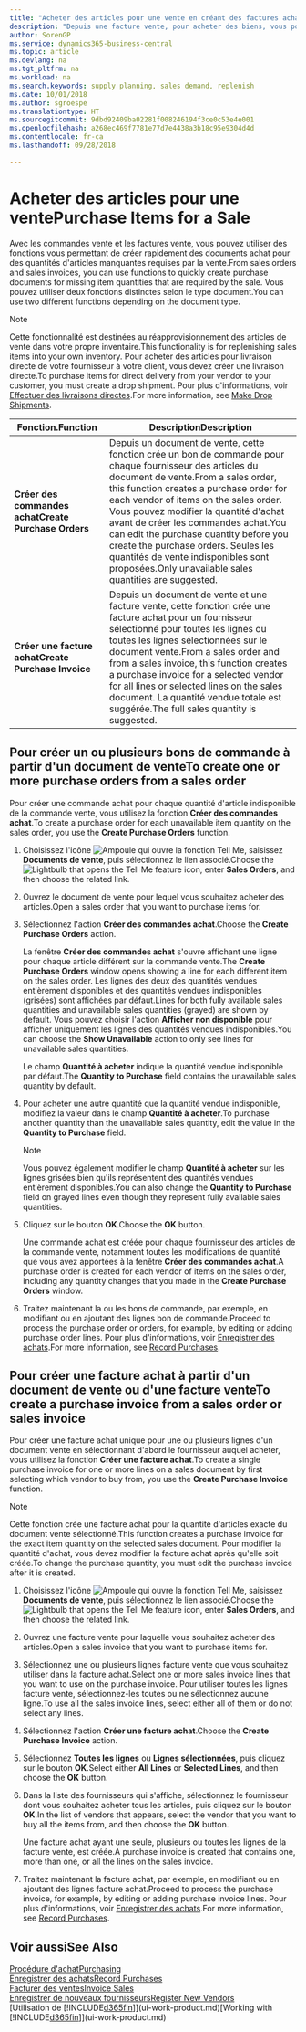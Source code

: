 ```yaml
---
title: "Acheter des articles pour une vente en créant des factures achat | Microsoft Docs"
description: "Depuis une facture vente, pour acheter des biens, vous pouvez créer une facture achat pour un fournisseur."
author: SorenGP
ms.service: dynamics365-business-central
ms.topic: article
ms.devlang: na
ms.tgt_pltfrm: na
ms.workload: na
ms.search.keywords: supply planning, sales demand, replenish
ms.date: 10/01/2018
ms.author: sgroespe
ms.translationtype: HT
ms.sourcegitcommit: 9dbd92409ba02281f008246194f3ce0c53e4e001
ms.openlocfilehash: a268ec469f7781e77d7e4438a3b18c95e9304d4d
ms.contentlocale: fr-ca
ms.lasthandoff: 09/28/2018

---
```

# <a name="purchase-items-for-a-sale"></a><span data-ttu-id="8c50f-103">Acheter des articles pour une vente</span><span class="sxs-lookup"><span data-stu-id="8c50f-103">Purchase Items for a Sale</span></span>
<span data-ttu-id="8c50f-104">Avec les commandes vente et les factures vente, vous pouvez utiliser des fonctions vous permettant de créer rapidement des documents achat pour des quantités d'articles manquantes requises par la vente.</span><span class="sxs-lookup"><span data-stu-id="8c50f-104">From sales orders and sales invoices, you can use functions to quickly create purchase documents for missing item quantities that are required by the sale.</span></span> <span data-ttu-id="8c50f-105">Vous pouvez utiliser deux fonctions distinctes selon le type document.</span><span class="sxs-lookup"><span data-stu-id="8c50f-105">You can use two different functions depending on the document type.</span></span>

> [!Note]
> <span data-ttu-id="8c50f-106">Cette fonctionnalité est destinées au réapprovisionnement des articles de vente dans votre propre inventaire.</span><span class="sxs-lookup"><span data-stu-id="8c50f-106">This functionality is for replenishing sales items into your own inventory.</span></span> <span data-ttu-id="8c50f-107">Pour acheter des articles pour livraison directe de votre fournisseur à votre client, vous devez créer une livraison directe.</span><span class="sxs-lookup"><span data-stu-id="8c50f-107">To purchase items for direct delivery from your vendor to your customer, you must create a drop shipment.</span></span> <span data-ttu-id="8c50f-108">Pour plus d'informations, voir [Effectuer des livraisons directes](sales-how-drop-shipment.md).</span><span class="sxs-lookup"><span data-stu-id="8c50f-108">For more information, see [Make Drop Shipments](sales-how-drop-shipment.md).</span></span>   

|<span data-ttu-id="8c50f-109">Fonction.</span><span class="sxs-lookup"><span data-stu-id="8c50f-109">Function</span></span>|<span data-ttu-id="8c50f-110">Description</span><span class="sxs-lookup"><span data-stu-id="8c50f-110">Description</span></span>|
|--------|-----------|
|<span data-ttu-id="8c50f-111">**Créer des commandes achat**</span><span class="sxs-lookup"><span data-stu-id="8c50f-111">**Create Purchase Orders**</span></span>|<span data-ttu-id="8c50f-112">Depuis un document de vente, cette fonction crée un bon de commande pour chaque fournisseur des articles du document de vente.</span><span class="sxs-lookup"><span data-stu-id="8c50f-112">From a sales order, this function creates a purchase order for each vendor of items on the sales order.</span></span> <span data-ttu-id="8c50f-113">Vous pouvez modifier la quantité d'achat avant de créer les commandes achat.</span><span class="sxs-lookup"><span data-stu-id="8c50f-113">You can edit the purchase quantity before you create the purchase orders.</span></span> <span data-ttu-id="8c50f-114">Seules les quantités de vente indisponibles sont proposées.</span><span class="sxs-lookup"><span data-stu-id="8c50f-114">Only unavailable sales quantities are suggested.</span></span>
|<span data-ttu-id="8c50f-115">**Créer une facture achat**</span><span class="sxs-lookup"><span data-stu-id="8c50f-115">**Create Purchase Invoice**</span></span>|<span data-ttu-id="8c50f-116">Depuis un document de vente et une facture vente, cette fonction crée une facture achat pour un fournisseur sélectionné pour toutes les lignes ou toutes les lignes sélectionnées sur le document vente.</span><span class="sxs-lookup"><span data-stu-id="8c50f-116">From a sales order and from a sales invoice, this function creates a purchase invoice for a selected vendor for all lines or selected lines on the sales document.</span></span> <span data-ttu-id="8c50f-117">La quantité vendue totale est suggérée.</span><span class="sxs-lookup"><span data-stu-id="8c50f-117">The full sales quantity is suggested.</span></span>|

## <a name="to-create-one-or-more-purchase-orders-from-a-sales-order"></a><span data-ttu-id="8c50f-118">Pour créer un ou plusieurs bons de commande à partir d'un document de vente</span><span class="sxs-lookup"><span data-stu-id="8c50f-118">To create one or more purchase orders from a sales order</span></span>
<span data-ttu-id="8c50f-119">Pour créer une commande achat pour chaque quantité d'article indisponible de la commande vente, vous utilisez la fonction **Créer des commandes achat**.</span><span class="sxs-lookup"><span data-stu-id="8c50f-119">To create a purchase order for each unavailable item quantity on the sales order, you use the **Create Purchase Orders** function.</span></span>

1. <span data-ttu-id="8c50f-120">Choisissez l'icône ![Ampoule qui ouvre la fonction Tell Me](media/ui-search/search_small.png "Dites-moi ce que vous voulez faire"), saisissez **Documents de vente**, puis sélectionnez le lien associé.</span><span class="sxs-lookup"><span data-stu-id="8c50f-120">Choose the ![Lightbulb that opens the Tell Me feature](media/ui-search/search_small.png "Tell me what you want to do") icon, enter **Sales Orders**, and then choose the related link.</span></span>
2. <span data-ttu-id="8c50f-121">Ouvrez le document de vente pour lequel vous souhaitez acheter des articles.</span><span class="sxs-lookup"><span data-stu-id="8c50f-121">Open a sales order that you want to purchase items for.</span></span>
3. <span data-ttu-id="8c50f-122">Sélectionnez l'action **Créer des commandes achat**.</span><span class="sxs-lookup"><span data-stu-id="8c50f-122">Choose the **Create Purchase Orders** action.</span></span>

    <span data-ttu-id="8c50f-123">La fenêtre **Créer des commandes achat** s'ouvre affichant une ligne pour chaque article différent sur la commande vente.</span><span class="sxs-lookup"><span data-stu-id="8c50f-123">The **Create Purchase Orders** window opens showing a line for each different item on the sales order.</span></span> <span data-ttu-id="8c50f-124">Les lignes des deux des quantités vendues entièrement disponibles et des quantités vendues indisponibles (grisées) sont affichées par défaut.</span><span class="sxs-lookup"><span data-stu-id="8c50f-124">Lines for both fully available sales quantities and unavailable sales quantities (grayed) are shown by default.</span></span> <span data-ttu-id="8c50f-125">Vous pouvez choisir l'action **Afficher non disponible** pour afficher uniquement les lignes des quantités vendues indisponibles.</span><span class="sxs-lookup"><span data-stu-id="8c50f-125">You can choose the **Show Unavailable** action to only see lines for unavailable sales quantities.</span></span>

    <span data-ttu-id="8c50f-126">Le champ **Quantité à acheter** indique la quantité vendue indisponible par défaut.</span><span class="sxs-lookup"><span data-stu-id="8c50f-126">The **Quantity to Purchase** field contains the unavailable sales quantity by default.</span></span>
4. <span data-ttu-id="8c50f-127">Pour acheter une autre quantité que la quantité vendue indisponible, modifiez la valeur dans le champ **Quantité à acheter**.</span><span class="sxs-lookup"><span data-stu-id="8c50f-127">To purchase another quantity than the unavailable sales quantity, edit the value in the **Quantity to Purchase** field.</span></span>

    > [!NOTE]  
    >   <span data-ttu-id="8c50f-128">Vous pouvez également modifier le champ **Quantité à acheter** sur les lignes grisées bien qu'ils représentent des quantités vendues entièrement disponibles.</span><span class="sxs-lookup"><span data-stu-id="8c50f-128">You can also change the **Quantity to Purchase** field on grayed lines even though they represent fully available sales quantities.</span></span>
5. <span data-ttu-id="8c50f-129">Cliquez sur le bouton **OK**.</span><span class="sxs-lookup"><span data-stu-id="8c50f-129">Choose the **OK** button.</span></span>

    <span data-ttu-id="8c50f-130">Une commande achat est créée pour chaque fournisseur des articles de la commande vente, notamment toutes les modifications de quantité que vous avez apportées à la fenêtre **Créer des commandes achat**.</span><span class="sxs-lookup"><span data-stu-id="8c50f-130">A purchase order is created for each vendor of items on the sales order, including any quantity changes that you made in the **Create Purchase Orders** window.</span></span>
7. <span data-ttu-id="8c50f-131">Traitez maintenant la ou les bons de commande, par exemple, en modifiant ou en ajoutant des lignes bon de commande.</span><span class="sxs-lookup"><span data-stu-id="8c50f-131">Proceed to process the purchase order or orders, for example, by editing or adding purchase order lines.</span></span> <span data-ttu-id="8c50f-132">Pour plus d'informations, voir [Enregistrer des achats](purchasing-how-record-purchases.md).</span><span class="sxs-lookup"><span data-stu-id="8c50f-132">For more information, see [Record Purchases](purchasing-how-record-purchases.md).</span></span>


## <a name="to-create-a-purchase-invoice-from-a-sales-order-or-sales-invoice"></a><span data-ttu-id="8c50f-133">Pour créer une facture achat à partir d'un document de vente ou d'une facture vente</span><span class="sxs-lookup"><span data-stu-id="8c50f-133">To create a purchase invoice from a sales order or sales invoice</span></span>
<span data-ttu-id="8c50f-134">Pour créer une facture achat unique pour une ou plusieurs lignes d'un document vente en sélectionnant d'abord le fournisseur auquel acheter, vous utilisez la fonction **Créer une facture achat**.</span><span class="sxs-lookup"><span data-stu-id="8c50f-134">To create a single purchase invoice for one or more lines on a sales document by first selecting which vendor to buy from, you use the **Create Purchase Invoice** function.</span></span>

> [!NOTE]  
>   <span data-ttu-id="8c50f-135">Cette fonction crée une facture achat pour la quantité d'articles exacte du document vente sélectionné.</span><span class="sxs-lookup"><span data-stu-id="8c50f-135">This function creates a purchase invoice for the exact item quantity on the selected sales document.</span></span> <span data-ttu-id="8c50f-136">Pour modifier la quantité d'achat, vous devez modifier la facture achat après qu'elle soit créée.</span><span class="sxs-lookup"><span data-stu-id="8c50f-136">To change the purchase quantity, you must edit the purchase invoice after it is created.</span></span>  

1. <span data-ttu-id="8c50f-137">Choisissez l'icône ![Ampoule qui ouvre la fonction Tell Me](media/ui-search/search_small.png "Dites-moi ce que vous voulez faire"), saisissez **Documents de vente**, puis sélectionnez le lien associé.</span><span class="sxs-lookup"><span data-stu-id="8c50f-137">Choose the ![Lightbulb that opens the Tell Me feature](media/ui-search/search_small.png "Tell me what you want to do") icon, enter **Sales Orders**, and then choose the related link.</span></span>
2. <span data-ttu-id="8c50f-138">Ouvrez une facture vente pour laquelle vous souhaitez acheter des articles.</span><span class="sxs-lookup"><span data-stu-id="8c50f-138">Open a sales invoice that you want to purchase items for.</span></span>
3. <span data-ttu-id="8c50f-139">Sélectionnez une ou plusieurs lignes facture vente que vous souhaitez utiliser dans la facture achat.</span><span class="sxs-lookup"><span data-stu-id="8c50f-139">Select one or more sales invoice lines that you want to use on the purchase invoice.</span></span> <span data-ttu-id="8c50f-140">Pour utiliser toutes les lignes facture vente, sélectionnez-les toutes ou ne sélectionnez aucune ligne.</span><span class="sxs-lookup"><span data-stu-id="8c50f-140">To use all the sales invoice lines, select either all of them or do not select any lines.</span></span>
4. <span data-ttu-id="8c50f-141">Sélectionnez l'action **Créer une facture achat**.</span><span class="sxs-lookup"><span data-stu-id="8c50f-141">Choose the **Create Purchase Invoice** action.</span></span>
5. <span data-ttu-id="8c50f-142">Sélectionnez **Toutes les lignes** ou **Lignes sélectionnées**, puis cliquez sur le bouton **OK**.</span><span class="sxs-lookup"><span data-stu-id="8c50f-142">Select either **All Lines** or **Selected Lines**, and then choose the **OK** button.</span></span>  
6. <span data-ttu-id="8c50f-143">Dans la liste des fournisseurs qui s'affiche, sélectionnez le fournisseur dont vous souhaitez acheter tous les articles, puis cliquez sur le bouton **OK**.</span><span class="sxs-lookup"><span data-stu-id="8c50f-143">In the list of vendors that appears, select the vendor that you want to buy all the items from, and then choose the **OK** button.</span></span>

    <span data-ttu-id="8c50f-144">Une facture achat ayant une seule, plusieurs ou toutes les lignes de la facture vente, est créée.</span><span class="sxs-lookup"><span data-stu-id="8c50f-144">A purchase invoice is created that contains one, more than one, or all the lines on the sales invoice.</span></span>
7. <span data-ttu-id="8c50f-145">Traitez maintenant la facture achat, par exemple, en modifiant ou en ajoutant des lignes facture achat.</span><span class="sxs-lookup"><span data-stu-id="8c50f-145">Proceed to process the purchase invoice, for example, by editing or adding purchase invoice lines.</span></span> <span data-ttu-id="8c50f-146">Pour plus d'informations, voir [Enregistrer des achats](purchasing-how-record-purchases.md).</span><span class="sxs-lookup"><span data-stu-id="8c50f-146">For more information, see [Record Purchases](purchasing-how-record-purchases.md).</span></span>

## <a name="see-also"></a><span data-ttu-id="8c50f-147">Voir aussi</span><span class="sxs-lookup"><span data-stu-id="8c50f-147">See Also</span></span>
[<span data-ttu-id="8c50f-148">Procédure d'achat</span><span class="sxs-lookup"><span data-stu-id="8c50f-148">Purchasing</span></span>](purchasing-manage-purchasing.md)  
[<span data-ttu-id="8c50f-149">Enregistrer des achats</span><span class="sxs-lookup"><span data-stu-id="8c50f-149">Record Purchases</span></span>](purchasing-how-record-purchases.md)  
[<span data-ttu-id="8c50f-150">Facturer des ventes</span><span class="sxs-lookup"><span data-stu-id="8c50f-150">Invoice Sales</span></span>](sales-how-invoice-sales.md)  
[<span data-ttu-id="8c50f-151">Enregistrer de nouveaux fournisseurs</span><span class="sxs-lookup"><span data-stu-id="8c50f-151">Register New Vendors</span></span>](purchasing-how-register-new-vendors.md)  
<span data-ttu-id="8c50f-152">[Utilisation de [!INCLUDE[d365fin](includes/d365fin_md.md)]](ui-work-product.md)</span><span class="sxs-lookup"><span data-stu-id="8c50f-152">[Working with [!INCLUDE[d365fin](includes/d365fin_md.md)]](ui-work-product.md)</span></span>

